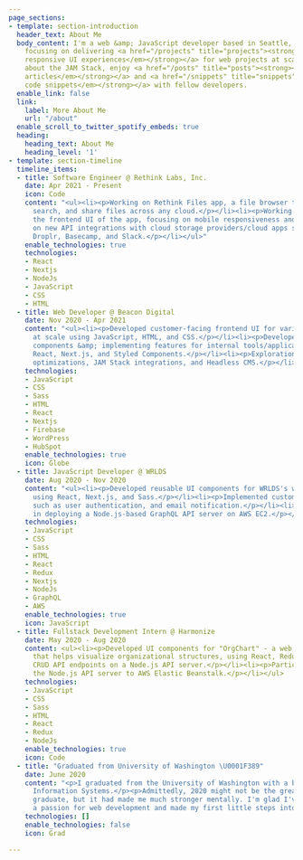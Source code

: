 ```yaml
---
page_sections:
- template: section-introduction
  header_text: About Me
  body_content: I'm a web &amp; JavaScript developer based in Seattle, WA. I'm currently
    focusing on delivering <a href="/projects" title="projects"><strong><em>rich &amp;
    responsive UI experiences</em></strong></a> for web projects at scale. I am passionate
    about the JAM Stack, enjoy <a href="/posts" title="posts"><strong><em>writing
    articles</em></strong></a> and <a href="/snippets" title="snippets"><strong><em>sharing
    code snippets</em></strong></a> with fellow developers.
  enable_link: false
  link:
    label: More About Me
    url: "/about"
  enable_scroll_to_twitter_spotify_embeds: true
  heading:
    heading_text: About Me
    heading_level: '1'
- template: section-timeline
  timeline_items:
  - title: Software Engineer @ Rethink Labs, Inc.
    date: Apr 2021 - Present
    icon: Code
    content: "<ul><li><p>Working on Rethink Files app, a file browser that helps organize,
      search, and share files across any cloud.</p></li><li><p>Working on improving
      the frontend UI of the app, focusing on mobile responsiveness and accessibility.</p></li><li><p>Working
      on new API integrations with cloud storage providers/cloud apps such as ownCloud,
      Droplr, Basecamp, and Slack.</p></li></ul>"
    enable_technologies: true
    technologies:
    - React
    - Nextjs
    - NodeJs
    - JavaScript
    - CSS
    - HTML
  - title: Web Developer @ Beacon Digital
    date: Nov 2020 - Apr 2021
    content: "<ul><li><p>Developed customer-facing frontend UI for various web projects
      at scale using JavaScript, HTML, and CSS.</p></li><li><p>Developed reusable
      components &amp; implementing features for internal tools/applications using
      React, Next.js, and Styled Components.</p></li><li><p>Explorations around DX
      optimizations, JAM Stack integrations, and Headless CMS.</p></li></ul>"
    technologies:
    - JavaScript
    - CSS
    - Sass
    - HTML
    - React
    - Nextjs
    - Firebase
    - WordPress
    - HubSpot
    enable_technologies: true
    icon: Globe
  - title: JavaScript Developer @ WRLDS
    date: Aug 2020 - Nov 2020
    content: "<ul><li><p>Developed reusable UI components for WRLDS's web application
      using React, Next.js, and Sass.</p></li><li><p>Implemented customer-facing features
      such as user authentication, and email notification.</p></li><li><p>Participated
      in deploying a Node.js-based GraphQL API server on AWS EC2.</p></li></ul>"
    technologies:
    - JavaScript
    - CSS
    - Sass
    - HTML
    - React
    - Redux
    - Nextjs
    - NodeJs
    - GraphQL
    - AWS
    enable_technologies: true
    icon: JavaScript
  - title: Fullstack Development Intern @ Harmonize
    date: May 2020 - Aug 2020
    content: <ul><li><p>Developed UI components for "OrgChart" - a web application
      that helps visualize organizational structures, using React, Redux, and Bootstrap.</p></li><li><p>Developed
      CRUD API endpoints on a Node.js API server.</p></li><li><p>Participated in deploying
      the Node.js API server to AWS Elastic Beanstalk.</p></li></ul>
    technologies:
    - JavaScript
    - CSS
    - Sass
    - HTML
    - React
    - Redux
    - NodeJs
    enable_technologies: true
    icon: Code
  - title: "Graduated from University of Washington \U0001F389"
    date: June 2020
    content: "<p>I graduated from the University of Washington with a bachelor's in
      Information Systems.</p><p>Admittedly, 2020 might not be the greatest year to
      graduate, but it had made me much stronger mentally. I'm glad I've developed
      a passion for web development and made my first little steps into my career.</p>"
    technologies: []
    enable_technologies: false
    icon: Grad

---
```

